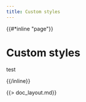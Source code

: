 ```yaml
---
title: Custom styles
---
```


{{#*inline "page"}}

# Custom styles

test

{{/inline}}

{{> doc_layout.md}}